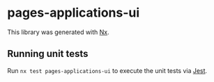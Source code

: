 # pages-applications-ui

This library was generated with [Nx](https://nx.dev).

## Running unit tests

Run `nx test pages-applications-ui` to execute the unit tests via [Jest](https://jestjs.io).
